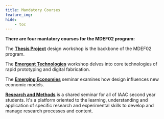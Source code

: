 ```yaml
---
title: Mandatory Courses
feature_img:
hide:
    - toc
---
```


**There are four mantatory courses for the MDEF02 program:**

The [**Thesis Project**](/2024-25/year-2/mandatory-courses/thesis-project/) design workshop is the backbone of the MDEF02 program.

The [**Emergent Technologies**](/2024-25/year-2/mandatory-courses/emergent-technologies/) workshop delves into core technologies of rapid prototyping and digital fabrication.

The [**Emerging Economies**](/2024-25/year-2/mandatory-courses/emerging-economies/) seminar examines how design influences new economic models.

[**Research and Methods**](/2024-25/year-2/mandatory-courses/research-methods/) is a shared seminar for all of IAAC second year students. It's a platform oriented to the learning, understanding and application of specific research and experimental skills to develop and manage research processes and content.
